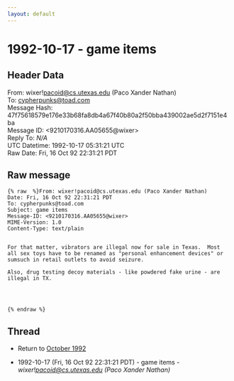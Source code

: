 ```yaml
---
layout: default
---
```


# 1992-10-17 - game items

## Header Data

From: wixer!pacoid@cs.utexas.edu (Paco Xander Nathan)<br>
To: cypherpunks@toad.com<br>
Message Hash: 47f75618579e176e33b68fa8db4a67f40b80a2f50bba439002ae5d2f7151e4ba<br>
Message ID: \<9210170316.AA05655@wixer\><br>
Reply To: _N/A_<br>
UTC Datetime: 1992-10-17 05:31:21 UTC<br>
Raw Date: Fri, 16 Oct 92 22:31:21 PDT<br>

## Raw message

```
{% raw  %}From: wixer!pacoid@cs.utexas.edu (Paco Xander Nathan)
Date: Fri, 16 Oct 92 22:31:21 PDT
To: cypherpunks@toad.com
Subject: game items
Message-ID: <9210170316.AA05655@wixer>
MIME-Version: 1.0
Content-Type: text/plain


For that matter, vibrators are illegal now for sale in Texas.  Most all sex toys have to be renamed as "personal enhancement devices" or sumsuch in retail outlets to avoid seizure.

Also, drug testing decoy materials - like powdered fake urine - are illegal in TX.




{% endraw %}
```

## Thread

+ Return to [October 1992](/years/1992/10)

+ 1992-10-17 (Fri, 16 Oct 92 22:31:21 PDT) - game items - _wixer!pacoid@cs.utexas.edu (Paco Xander Nathan)_


